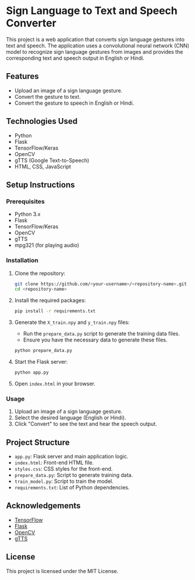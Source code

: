 # Sign Language to Text and Speech Converter

This project is a web application that converts sign language gestures into text and speech. The application uses a convolutional neural network (CNN) model to recognize sign language gestures from images and provides the corresponding text and speech output in English or Hindi.

## Features
- Upload an image of a sign language gesture.
- Convert the gesture to text.
- Convert the gesture to speech in English or Hindi.

## Technologies Used
- Python
- Flask
- TensorFlow/Keras
- OpenCV
- gTTS (Google Text-to-Speech)
- HTML, CSS, JavaScript

## Setup Instructions

### Prerequisites
- Python 3.x
- Flask
- TensorFlow/Keras
- OpenCV
- gTTS
- mpg321 (for playing audio)

### Installation
1. Clone the repository:
    ```bash
    git clone https://github.com/<your-username>/<repository-name>.git
    cd <repository-name>
    ```

2. Install the required packages:
    ```bash
    pip install -r requirements.txt
    ```

3. Generate the `X_train.npy` and `y_train.npy` files:
    - Run the `prepare_data.py` script to generate the training data files.
    - Ensure you have the necessary data to generate these files.

    ```bash
    python prepare_data.py
    ```

4. Start the Flask server:
    ```bash
    python app.py
    ```

5. Open `index.html` in your browser.

### Usage
1. Upload an image of a sign language gesture.
2. Select the desired language (English or Hindi).
3. Click "Convert" to see the text and hear the speech output.

## Project Structure
- `app.py`: Flask server and main application logic.
- `index.html`: Front-end HTML file.
- `styles.css`: CSS styles for the front-end.
- `prepare_data.py`: Script to generate training data.
- `train_model.py`: Script to train the model.
- `requirements.txt`: List of Python dependencies.

## Acknowledgements
- [TensorFlow](https://www.tensorflow.org/)
- [Flask](https://flask.palletsprojects.com/)
- [OpenCV](https://opencv.org/)
- [gTTS](https://gtts.readthedocs.io/)

## License
This project is licensed under the MIT License.
